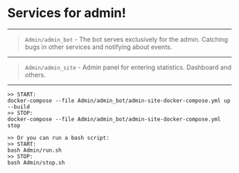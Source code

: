 Services for admin!
====

---
> `Admin/admin_bot` - The bot serves exclusively for the admin. Catching bugs in other services and notifying about events.
---
> `Admin/admin_site` - Admin panel for entering statistics. Dashboard and others.
---

```shell
>> START:
docker-compose --file Admin/admin_bot/admin-site-docker-compose.yml up --build
>> STOP:
docker-compose --file Admin/admin_bot/admin-site-docker-compose.yml stop

>> Or you can run a bash script: 
>> START:
bash Admin/run.sh
>> STOP:
bash Admin/stop.sh
```